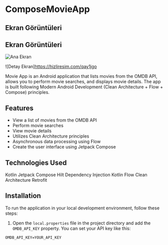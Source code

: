 # ComposeMovieApp

## Ekran Görüntüleri

## Ekran Görüntüleri

![Ana Ekran](screenshots/ekrangoruntusu1.png)

![Detay Ekran]https://hizliresim.com/qay1jgo

Movie App is an Android application that lists movies from the OMDB API, allows you to perform movie searches, and displays movie details. The app is built following Modern Android Development (Clean Architecture + Flow + Compose) principles.

## Features

- View a list of movies from the OMDB API
- Perform movie searches
- View movie details
- Utilizes Clean Architecture principles
- Asynchronous data processing using Flow
- Create the user interface using Jetpack Compose

## Technologies Used
Kotlin
Jetpack Compose
Hilt Dependency Injection
Kotlin Flow
Clean Architecture
Retrofit

## Installation

To run the application in your local development environment, follow these steps:

1. Open the `local.properties` file in the project directory and add the `OMDB_API_KEY` property. You can set your API key like this:

```properties
OMDB_API_KEY=YOUR_API_KEY


